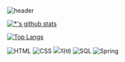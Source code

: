 ![header](https://capsule-render.vercel.app/api?type=rounded&color=gradient&text=%20우와%20&animation=scaleln&fontSize=40)




[![*'s github stats](https://github-readme-stats.vercel.app/api?username=YeLim0122)](https://github.com/YeLim0122)

[![Top Langs](https://github-readme-stats.vercel.app/api/top-langs/?username=YeLim0122)](https://github.com/YeLim0122/github-readme-stats)

![HTML](https://img.shields.io/badge/-HTML-6DB3FF?style=flat&logo=HTML&logoColor=white)
![CSS](https://img.shields.io/badge/-CSS-FFE400?style=flat&logo=CSS&logoColor=white)
![자바](https://img.shields.io/badge/-자바-007396?style=flat&logo=Java&logoColor=ffffff)
![SQL](https://img.shields.io/badge/-SQL-47C83E?style=for-the-badge&logo=SQL&logoColor=ffffff)
![Spring](https://img.shields.io/badge/-Spring-6DB33F?style=for-the-badge&logo=Spring&logoColor=white)



